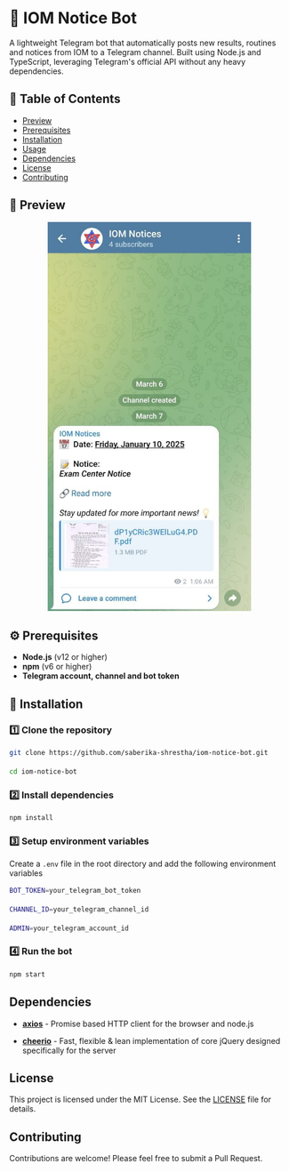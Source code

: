 # 📢 **IOM Notice Bot**

A lightweight Telegram bot that automatically posts new results, routines and notices from IOM to a Telegram channel. Built using Node.js and TypeScript, leveraging Telegram's official API without any heavy dependencies.

## 📌 **Table of Contents**

- [Preview](#preview)
- [Prerequisites](#prerequisites)
- [Installation](#installation)
- [Usage](#usage)
- [Dependencies](#dependencies)
- [License](#license)
- [Contributing](#contributing)

## 📸 **Preview**

<div align="center">
  <img src="./assets/preview.jpg?raw=true" height="700"/>
</div>

## ⚙ **Prerequisites**

- **Node.js** (v12 or higher)
- **npm** (v6 or higher)
- **Telegram account, channel and bot token**

## 🔧 **Installation**

### 1️⃣ Clone the repository

```sh
git clone https://github.com/saberika-shrestha/iom-notice-bot.git

cd iom-notice-bot
```

### 2️⃣ Install dependencies

```sh
npm install
```

### 3️⃣ Setup environment variables

Create a `.env` file in the root directory and add the following environment variables

```sh
BOT_TOKEN=your_telegram_bot_token

CHANNEL_ID=your_telegram_channel_id

ADMIN=your_telegram_account_id
```

### 4️⃣ Run the bot

```sh
npm start
```

## Dependencies

- **[axios](https://www.npmjs.com/package/axios)** - Promise based HTTP client for the browser and node.js
  
- **[cheerio](https://www.npmjs.com/package/cheerio)** - Fast, flexible & lean implementation of core jQuery designed specifically for the server

## License

This project is licensed under the MIT License. See the [LICENSE](./LICENSE) file for details.

## Contributing

Contributions are welcome! Please feel free to submit a Pull Request.
